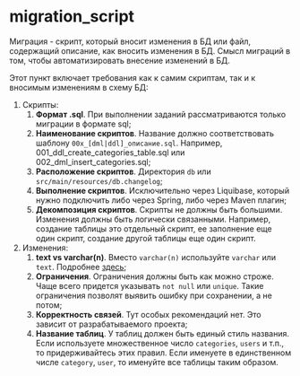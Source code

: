 # migration_script

Миграция - скрипт, который вносит изменения в БД или файл, содержащий описание,
как вносить изменения в БД.
Смысл миграций в том, чтобы автоматизировать внесение изменений в БД.

Этот пункт включает требования как к самим скриптам, так и к вносимым изменениям
в схему БД:

1. Скрипты:
    1. **Формат .sql**. При выполнении заданий рассматриваются только миграции в формате sql;
    2. **Наименование скриптов**. Название должно соответствовать шаблону
       `00x_[dml|ddl]_описание.sql`.
       Например, 001_ddl_create_categories_table.sql или
       002_dml_insert_categories.sql;
    3. **Расположение скриптов**. Директория `db` или
       `src/main/resources/db.changelog`;
    4. **Выполнение скриптов**. Исключительно через Liquibase, который нужно
       подключить либо через Spring, либо через Maven плагин;
    5. **Декомпозиция скриптов**. Скрипты не должны быть большими. Изменения
       должны быть логически связанными.
       Например, создание таблицы это отдельный скрипт, ее заполнение еще один
       скрипт, создание другой таблицы еще один скрипт.
2. Изменения:
    1. **text vs varchar(n)**. Вместо `varchar(n)` используйте `varchar` или
       `text`.
       Подробнее [здесь](https://stackoverflow.com/questions/4848964/difference-between-text-and-varchar-character-varying);
    2. **Ограничения**. Ограничения должны быть как можно строже. Чаще всего
       придется указывать `not null` или `unique`.
       Такие ограничения позволят выявить ошибку при сохранении, а не потом;
    3. **Корректность связей**. Тут особых рекомендаций нет. Это зависит от
       разрабатываемого проекта;
    4. **Название таблиц**. У таблиц должен быть единый стиль названия. Если
       используете множественное число `categories`,
       `users` и т.п., то придерживайтесь этих правил. Если именуете в
       единственном числе `category`, `user`, то именуйте все таблицы
       таким образом. 
